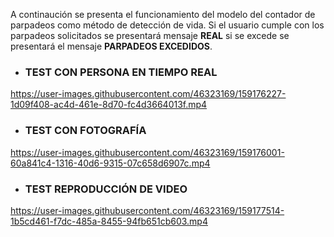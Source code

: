 A continaución se presenta el funcionamiento del modelo del contador de parpadeos como método de detección de vida. Si el usuario cumple con los parpadeos solicitados se presentará mensaje **REAL** si se excede se presentará el mensaje **PARPADEOS EXCEDIDOS**.

* ### TEST CON PERSONA EN TIEMPO REAL

https://user-images.githubusercontent.com/46323169/159176227-1d09f408-ac4d-461e-8d70-fc4d3664013f.mp4

* ### TEST CON FOTOGRAFÍA

https://user-images.githubusercontent.com/46323169/159176001-60a841c4-1316-40d6-9315-07c658d6907c.mp4

* ### TEST REPRODUCCIÓN DE VIDEO


https://user-images.githubusercontent.com/46323169/159177514-1b5cd461-f7dc-485a-8455-94fb651cb603.mp4

